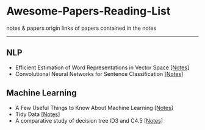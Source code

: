 # Awesome-Papers-Reading-List
notes & papers
origin links of papers contained in the notes
***

## NLP
- Efficient Estimation of Word Representations in Vector Space [[Notes]](./1301.3781.md)
- Convolutional Neural Networks for Sentence Classification [[Notes]](./1408.5882.md)

## Machine Learning
- A Few Useful Things to Know About Machine Learning [[Notes]](./UsefulThingstoKnowAboutMachineLearning.md)
- Tidy Data [[Notes]](./TidyData.md)
- A comparative study of decision tree ID3 and C4.5 [[Notes]](./decisiontreeID3andC4.5.md)
